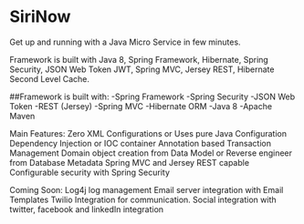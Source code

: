 # SiriNow
Get up and running with a Java Micro Service in few minutes.

Framework is built with Java 8, Spring Framework, Hibernate, Spring Security, JSON Web Token JWT, Spring MVC, Jersey REST, Hibernate Second Level Cache. 

##Framework is built with:
-Spring Framework
-Spring Security
-JSON Web Token
-REST (Jersey)
-Spring MVC
-Hibernate ORM
-Java 8
-Apache Maven

Main Features:
Zero XML Configurations or Uses pure Java Configuration
Dependency Injection or IOC container
Annotation based Transaction Management
Domain object creation from Data Model or Reverse engineer from Database Metadata
Spring MVC and Jersey REST capable
Configurable security with Spring Security

Coming Soon:
Log4j log management
Email server integration with Email Templates
Twilio Integration for communication.
Social integration with twitter, facebook and linkedIn integration

